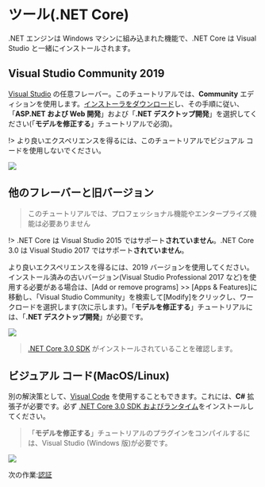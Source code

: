 # ツール(.NET Core)

.NET エンジンは Windows マシンに組み込まれた機能で、.NET Core は Visual Studio と一緒にインストールされます。

## Visual Studio Community 2019

[Visual Studio](https://visualstudio.microsoft.com/vs/) の任意フレーバー。このチュートリアルでは、**Community** エディションを使用します。[インストーラをダウンロード](https://visualstudio.microsoft.com/vs/)し、その手順に従い、「**ASP.NET および Web 開発**」および「**.NET デスクトップ開発**」を選択してください(「**モデルを修正する**」チュートリアルで必須)。

!> より良いエクスペリエンスを得るには、このチュートリアルでビジュアル コードを使用しないでください。

![](_media/net/workloads_2019.png)


## 他のフレーバーと旧バージョン

> このチュートリアルでは、プロフェッショナル機能やエンタープライズ機能は必要ありません

!> .NET Core は Visual Studio 2015 ではサポート**されていません**。.NET Core 3.0 は Visual Studio 2017 ではサポート**されていません**。

より良いエクスペリエンスを得るには、2019 バージョンを使用してください。インストール済みの古いバージョン(Visual Studio Professional 2017 など)を使用する必要がある場合は、\[Add or remove programs] >> \[Apps & Features]に移動し、「Visual Studio Community」を検索して\[Modify]をクリックし、ワークロードを選択します(次に示します)。「**モデルを修正する**」チュートリアルには、「**.NET デスクトップ開発**」が必要です。

![](_media/net/workloads_2017.png)

> [.NET Core 3.0 SDK](https://dotnet.microsoft.com/download) がインストールされていることを確認します。

## ビジュアル コード(MacOS/Linux)

別の解決策として、[Visual Code](https://code.visualstudio.com/) を使用することもできます。これには、**C#** 拡張子が必要です。必ず [.NET Core 3.0 SDK およびランタイム](https://dotnet.microsoft.com/download)をインストールしてください。 

> 「**モデルを修正する**」チュートリアルのプラグインをコンパイルするには、Visual Studio (Windows 版)が必要です。

![](_media/net/csharp_extension.png)

次の作業:[認証](oauth/)